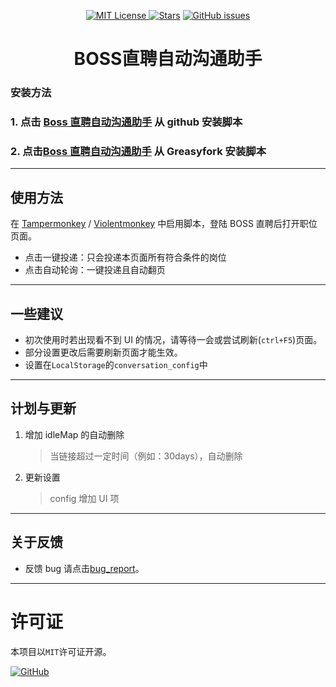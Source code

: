 <p align="center"> <a href="https://github.com/draculabo/boss_automatic_conversation/blob/main/LICENSE"><img src="https://img.shields.io/badge/license-MIT-green" alt="MIT License"> <a href="https://jq.qq.com/?_wv=1027&k=fCSfWf1O"> <a href="https://github.com/draculabo/boss_automatic_conversation/stargazers"><img src="https://img.shields.io/github/stars/draculabo/boss_automatic_conversation?style=flat" alt="Stars"></a> <a href="https://github.com/draculabo/boss_automatic_conversation/issues"><img alt="GitHub issues" src="https://img.shields.io/github/issues/draculabo/boss_automatic_conversation"></a></p>
<h1 align="center">BOSS直聘自动沟通助手</h1>

### 安装方法

### 1. 点击 [Boss 直聘自动沟通助手](https://raw.githubusercontent.com/draculabo/boss_automatic_conversation/main/dist/boss_automatic_conversation.user.js) 从 github 安装脚本

### 2. 点击[Boss 直聘自动沟通助手](https://greasyfork.org/zh-CN/scripts/464791-boss%E7%9B%B4%E8%81%98%E8%87%AA%E5%8A%A8%E6%B2%9F%E9%80%9A%E5%8A%A9%E6%89%8B) 从 Greasyfork 安装脚本

---

## 使用方法

在 [Tampermonkey](https://www.tampermonkey.net) / [Violentmonkey](https://violentmonkey.github.io) 中启用脚本，登陆 BOSS 直聘后打开职位页面。

- 点击一键投递：只会投递本页面所有符合条件的岗位
- 点击自动轮询：一键投递且自动翻页

---

## 一些建议

- 初次使用时若出现看不到 UI 的情况，请等待一会或尝试刷新(`ctrl+F5`)页面。
- 部分设置更改后需要刷新页面才能生效。
- 设置在`LocalStorage`的`conversation_config`中

---

## 计划与更新

1. 增加 idleMap 的自动删除
   > 当链接超过一定时间（例如：30days），自动删除
2. 更新设置
   > config 增加 UI 项

---

## 关于反馈

- 反馈 bug 请点击[bug_report](https://github.com/draculabo/boss_automatic_conversation/issues/new?assignees=dong-jpg&labels=bug&template=bug_report.yaml)。

---

# 许可证

本项目以`MIT`许可证开源。

<a href="https://github.com/draculabo/boss_automatic_conversation/blob/main/LICENSE"><img alt="GitHub" src="https://img.shields.io/github/license/draculabo/boss_automatic_conversation?style=for-the-badge"></a>
